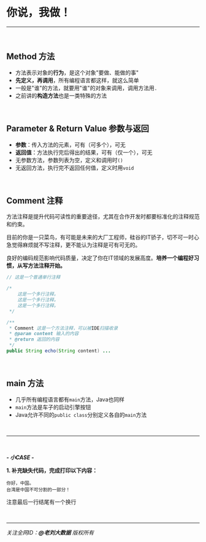 # 你说，我做！

---

<br>

## Method 方法

- 方法表示对象的**行为**，是这个对象"要做、能做的事"
- **先定义，再调用**，所有编程语言都这样，就这么简单
- 一般是"谁"的方法，就要用"谁"的对象来调用，调用方法用`.`
- 之前讲的**构造方法**也是一类特殊的方法

<br>

## Parameter & Return Value 参数与返回

- **参数**：传入方法的元素，可有（可多个），可无
- **返回值**：方法执行完后得出的结果，可有（仅一个），可无
- 无参数方法，参数列表为空，定义和调用时`()`
- 无返回方法，执行完不返回任何值，定义时用`void`

<br>

## Comment 注释

方法注释是提升代码可读性的重要途径，尤其在合作开发时都要标准化的注释规范和约束。

目前的你是一只菜鸟，有可能是未来的大厂工程师，硅谷的IT骄子，切不可一时心急觉得麻烦就不写注释，更不能认为注释是可有可无的。

良好的编码规范影响代码质量，决定了你在IT领域的发展高度。**培养一个编程好习惯，从写方法注释开始。**

```java
// 这是一个普通单行注释

/*
    这是一个多行注释。
    这是一个多行注释。
    这是一个多行注释。
 */

/**
 * Comment 这是一个方法注释，可以被IDE扫描收录
 * @param content 输入的内容
 * @return 返回的内容
 */
public String echo(String content) ...
```

<br>

## main 方法

- 几乎所有编程语言都有`main`方法，Java也同样
- `main`方法是车子的启动引擎按钮
- Java允许不同的`public class`分别定义各自的`main`方法

<br>

---

<br>

***- 小CASE -***

**1. 补充缺失代码，完成打印以下内容：**

```
你好，中国。
台湾是中国不可分割的一部分！

```

<div class="hint">

注意最后一行结尾有一个换行

</div>

<br>

---

_关注全网ID：**@老刘大数据** 版权所有_


